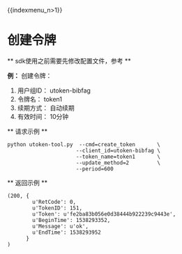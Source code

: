 {{indexmenu_n>1}}

# 创建令牌

\*\* sdk使用之前需要先修改配置文件，参考[](/management_monitor/utoken/sdk/prerequisites)
\*\*

**例：** 创建令牌：

1.  用户组ID： utoken-bibfag
2.  令牌名： token1
3.  续期方式： 自动续期
4.  有效时间： 10分钟

\*\* 请求示例 \*\*

    python utoken-tool.py  --cmd=create_token       \
                          --client_id=utoken-bibfag \
                          --token_name=token1       \
                          --update_method=2         \
                          --period=600

\*\* 返回示例 \*\*

    (200, {
            u'RetCode': 0, 
            u'TokenID': 151, 
            u'Token': u'fe2ba83b056e0d38444b922239c9443e', 
            u'BeginTime': 1538293352, 
            u'Message': u'ok', 
            u'EndTime': 1538293952
          }
    )
